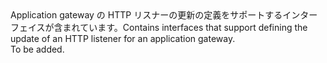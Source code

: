 <Namespace Name="Microsoft.Azure.Management.Network.Fluent.ApplicationGatewayListener.UpdateDefinition">
  <Docs>
    <summary><span data-ttu-id="1c470-101">Application gateway の HTTP リスナーの更新の定義をサポートするインターフェイスが含まれています。</span><span class="sxs-lookup"><span data-stu-id="1c470-101">Contains interfaces that support defining the update of an HTTP listener for an application gateway.</span></span></summary> 
    <remarks>To be added.</remarks>
  </Docs>
</Namespace>
